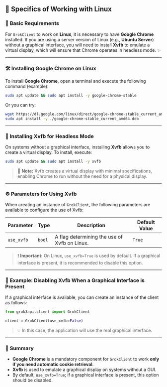 ## 🐧 **Specifics of Working with Linux**

### 🌟 **Basic Requirements**

For `GrokClient` to work on **Linux**, it is necessary to have **Google Chrome** installed. If you are using a server version of Linux (e.g., **Ubuntu Server**) without a graphical interface, you will need to install **Xvfb** to emulate a virtual display, which will ensure that Chrome operates in headless mode. ✨

---

### 🛠️ **Installing Google Chrome on Linux**

To install **Google Chrome**, open a terminal and execute the following command (example):

```bash
sudo apt update && sudo apt install -y google-chrome-stable
```
Or you can try:
```bash
wget https://dl.google.com/linux/direct/google-chrome-stable_current_amd64.deb
sudo apt install -y ./google-chrome-stable_current_amd64.deb
```

---

### 🎥 **Installing Xvfb for Headless Mode**

On systems without a graphical interface, installing **Xvfb** allows you to create a virtual display. To install, execute:

```bash
sudo apt update && sudo apt install -y xvfb
```

> 🌟 **Note:** Xvfb creates a virtual display with minimal specifications, enabling Chrome to run without the need for a physical display.

---

### ⚙️ **Parameters for Using Xvfb**

When creating an instance of `GrokClient`, the following parameters are available to configure the use of Xvfb:

| Parameter         | Type   | Description                                                                                                  | Default Value |
|-------------------|--------|--------------------------------------------------------------------------------------------------------------|---------------|
| `use_xvfb`        | `bool` | A flag determining the use of Xvfb on Linux.                                                                 | `True`        |

> ❗ **Important:** On Linux, `use_xvfb=True` is used by default. If a graphical interface is present, it is recommended to disable this option.

---

### 🌟 **Example: Disabling Xvfb When a Graphical Interface is Present**

If a graphical interface is available, you can create an instance of the client as follows:

```python
from grok3api.client import GrokClient

client = GrokClient(use_xvfb=False)
```

> 💡 In this case, the application will use the real graphical interface.

---

### 📌 **Summary**

- **Google Chrome** is a mandatory component for `GrokClient` to work **only if you need automatic cookie retrieval**.
- **Xvfb** is used to emulate a graphical display on systems without a GUI.
- By default, `use_xvfb=True`; if a graphical interface is present, this option should be disabled.
